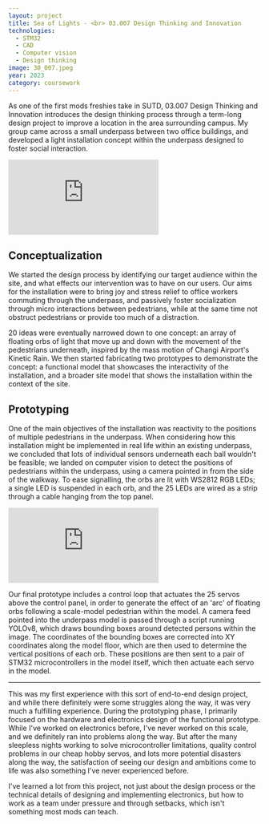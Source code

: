 ```yaml
---
layout: project
title: Sea of Lights - <br> 03.007 Design Thinking and Innovation
technologies:
  - STM32
  - CAD
  - Computer vision
  - Design thinking
image: 30_007.jpeg
year: 2023
category: coursework
---
```


As one of the first mods freshies take in SUTD, 03.007 Design Thinking and Innovation introduces the design thinking process through a term-long design project to improve a location in the area surrounding campus. My group came across a small underpass between two office buildings, and developed a light installation concept within the underpass designed to foster social interaction. 

<div class="youtube-container">
  <iframe class="youtube" src="https://www.youtube.com/embed/ni5H5b7v3MQ?si=_OgpAsYVllERw3f6" title="YouTube video player" frameborder="0" allow="accelerometer; autoplay; clipboard-write; encrypted-media; gyroscope; picture-in-picture; web-share" referrerpolicy="strict-origin-when-cross-origin" allowfullscreen></iframe>
</div>

## Conceptualization
We started the design process by identifying our target audience within the site, and what effects our intervention was to have on our users. Our aims for the installation were to bring joy and stress relief to office workers commuting through the underpass, and passively foster socialization through micro interactions between pedestrians, while at the same time not obstruct pedestrians or provide too much of a distraction.

20 ideas were eventually narrowed down to one concept: an array of floating orbs of light that move up and down with the movement of the pedestrians underneath, inspired by the mass motion of Changi Airport's Kinetic Rain. We then started fabricating two prototypes to demonstrate the concept: a functional model that showcases the interactivity of the installation, and a broader site model that shows the installation within the context of the site.

## Prototyping
One of the main objectives of the installation was reactivity to the positions of multiple pedestrians in the underpass. When considering how this installation might be implemented in real life within an existing underpass, we concluded that lots of individual sensors underneath each ball wouldn't be feasible; we landed on computer vision to detect the positions of pedestrians within the underpass, using a camera pointed in from the side of the walkway. To ease signalling, the orbs are lit with WS2812 RGB LEDs; a single LED is suspended in each orb, and the 25 LEDs are wired as a strip through a cable hanging from the top panel.

<div class="youtube-container">
  <iframe class="youtube" src="https://www.youtube.com/embed/NjSJuqTvkv8?si=VG211_bWZ1dte-kX" title="YouTube video player" frameborder="0" allow="accelerometer; autoplay; clipboard-write; encrypted-media; gyroscope; picture-in-picture; web-share" referrerpolicy="strict-origin-when-cross-origin" allowfullscreen></iframe>
</div>

Our final prototype includes a control loop that actuates the 25 servos above the control panel, in order to generate the effect of an 'arc' of floating orbs following a scale-model pedestrian within the model. A camera feed pointed into the underpass model is passed through a script running YOLOv8, which draws bounding boxes around detected persons within the image. The coordinates of the bounding boxes are corrected into XY coordinates along the model floor, which are then used to determine the vertical positions of each orb. These positions are then sent to a pair of STM32 microcontrollers in the model itself, which then actuate each servo in the model.

---

This was my first experience with this sort of end-to-end design project, and while there definitely were some struggles along the way, it was very much a fulfilling experience. During the prototyping phase, I primarily focused on the hardware and electronics design of the functional prototype. While I've worked on electronics before, I've never worked on this scale, and we definitely ran into problems along the way. But after the many sleepless nights working to solve microcontroller limitations, quality control problems in our cheap hobby servos, and lots more potential disasters along the way, the satisfaction of seeing our design and ambitions come to life was also something I've never experienced before. 

I've learned a lot from this project, not just about the design process or the technical details of designing and implementing electronics, but how to work as a team under pressure and through setbacks, which isn't something most mods can teach.